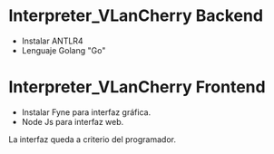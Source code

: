 # Interpreter_VLanCherry Backend

- Instalar ANTLR4
- Lenguaje Golang "Go"

# Interpreter_VLanCherry Frontend 
- Instalar Fyne para interfaz gráfica.
- Node Js para interfaz web.

La interfaz queda a criterio del programador.
